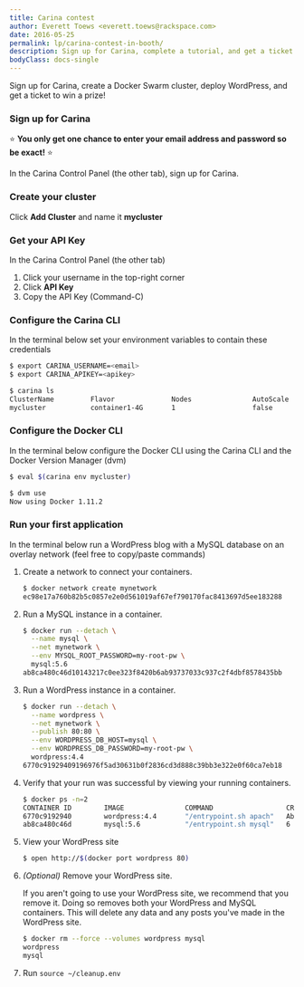 ```yaml
---
title: Carina contest
author: Everett Toews <everett.toews@rackspace.com>
date: 2016-05-25
permalink: lp/carina-contest-in-booth/
description: Sign up for Carina, complete a tutorial, and get a ticket to win a prize!
bodyClass: docs-single
---
```


<a name="start"></a>

Sign up for Carina, create a Docker Swarm cluster, deploy WordPress, and get a ticket to win a prize!

### Sign up for Carina

⭐️ **You only get one chance to enter your email address and password so be exact!** ⭐️

In the Carina Control Panel (the other tab), sign up for Carina.

### Create your cluster

Click **Add Cluster** and name it **mycluster**

### Get your API Key

In the Carina Control Panel (the other tab)

1. Click your username in the top-right corner
1. Click **API Key**
1. Copy the API Key (Command-C)

### Configure the Carina CLI

In the terminal below set your environment variables to contain these credentials

```bash
$ export CARINA_USERNAME=<email>
$ export CARINA_APIKEY=<apikey>

$ carina ls
ClusterName         Flavor              Nodes               AutoScale           Status
mycluster           container1-4G       1                   false               active
```

### Configure the Docker CLI

In the terminal below configure the Docker CLI using the Carina CLI and the Docker Version Manager (dvm)

```bash
$ eval $(carina env mycluster)

$ dvm use
Now using Docker 1.11.2 
```

### Run your first application

In the terminal below run a WordPress blog with a MySQL database on an overlay network (feel free to copy/paste commands)

1. Create a network to connect your containers.

    ```bash
    $ docker network create mynetwork
    ec98e17a760b82b5c0857e2e0d561019af67ef790170fac8413697d5ee183288
    ```

1. Run a MySQL instance in a container.

    ```bash
    $ docker run --detach \
      --name mysql \
      --net mynetwork \
      --env MYSQL_ROOT_PASSWORD=my-root-pw \
      mysql:5.6
    ab8ca480c46d10143217c0ee323f8420b6ab93737033c937c2f4dbf8578435bb
    ```

1. Run a WordPress instance in a container.

    ```bash
    $ docker run --detach \
      --name wordpress \
      --net mynetwork \
      --publish 80:80 \
      --env WORDPRESS_DB_HOST=mysql \
      --env WORDPRESS_DB_PASSWORD=my-root-pw \
      wordpress:4.4
    6770c91929409196976f5ad30631b0f2836cd3d888c39bb3e322e0f60ca7eb18
    ```

1. Verify that your run was successful by viewing your running containers.

    ```bash
    $ docker ps -n=2
    CONTAINER ID        IMAGE               COMMAND                  CREATED              STATUS              PORTS                        NAMES
    6770c9192940        wordpress:4.4       "/entrypoint.sh apach"   About a minute ago   Up About a minute   104.130.0.124:80->80/tcp   57d513b9-ed36-487d-8415-4ac65b6d41a8-n1/wordpress
    ab8ca480c46d        mysql:5.6           "/entrypoint.sh mysql"   6 minutes ago        Up 6 minutes        3306/tcp                     57d513b9-ed36-487d-8415-4ac65b6d41a8-n1/mysql,57d513b9-ed36-487d-8415-4ac65b6d41a8-n1/wordpress/mysql
    ```

1. View your WordPress site

    ```bash
    $ open http://$(docker port wordpress 80)
    ```

1. *(Optional)* Remove your WordPress site.

    If you aren't going to use your WordPress site, we recommend that you remove it. Doing so removes both your WordPress and MySQL containers. This will delete any data and any posts you've made in the WordPress site.

    ```bash
    $ docker rm --force --volumes wordpress mysql
    wordpress
    mysql
    ```

1. Run `source ~/cleanup.env`
